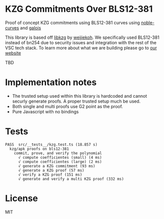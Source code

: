 # KZG Commitments Over BLS12-381

Proof of concept KZG commitments using BLS12-381 curves using [noble-curves](https://github.com/paulmillr/noble-curves) and [galois](https://github.com/GuildOfWeavers/galois)

This library is based off [libkzg](https://github.com/weijiekoh/libkzg) by [weijiekoh](https://github.com/weijiekoh). 
We specifically used BLS12-381 instead of bn254 due to security issues and integration with the rest of the VSC tech stack. To learn more about what we are building please go to [our website](https://vsc.eco)

TBD

# Implementation notes

- The trusted setup used within this library is hardcoded and cannot securly generate proofs. A proper trusted setup much be used.
- Both single and multi proofs use G2 point as the proof.
- Pure Javascript with no bindings

# Tests
```
PASS  src/__tests__/kzg.test.ts (18.857 s)
  kzg/apk proofs on bls12-381
    commit, prove, and verify the polynomial 
      √ compute coefficientes (small) (4 ms)
      √ compute coefficientes (large) (2 ms)
      √ generate a KZG commitment (93 ms)
      √ generate a KZG proof (57 ms)
      √ verify a KZG proof (151 ms)
      √ generate and verify a multi KZG proof (332 ms)
```

# License

MIT
